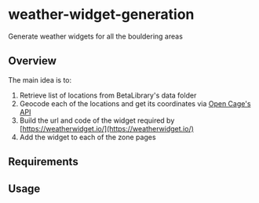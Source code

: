 # weather-widget-generation
Generate weather widgets for all the bouldering areas

## Overview

The main idea is to:
1. Retrieve list of locations from BetaLibrary's data folder
2. Geocode each of the locations and get its coordinates via [Open Cage's API](https://opencagedata.com/api)
3. Build the url and code of the widget required by [https://weatherwidget.io/](https://weatherwidget.io/)
4. Add the widget to each of the zone pages

## Requirements

## Usage
